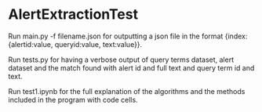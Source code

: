 # AlertExtractionTest

Run main.py -f filename.json for outputting a json file in the format {index:{alertid:value, queryid:value, text:value}}.

Run tests.py for having a verbose output of query terms dataset, alert dataset and the match found with alert id and full text and query term id and text.

Run test1.ipynb for the full explanation of the algorithms and the methods included in the program with code cells.
